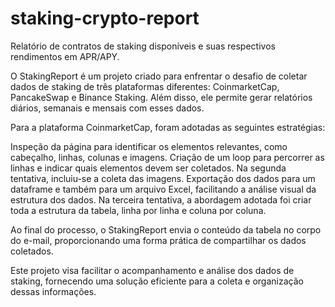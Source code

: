 # staking-crypto-report
Relatório de contratos de staking disponíveis e suas respectivos rendimentos em APR/APY.

O StakingReport é um projeto criado para enfrentar o desafio de coletar dados de staking de três plataformas diferentes: CoinmarketCap, PancakeSwap e Binance Staking. Além disso, ele permite gerar relatórios diários, semanais e mensais com esses dados.

Para a plataforma CoinmarketCap, foram adotadas as seguintes estratégias:

Inspeção da página para identificar os elementos relevantes, como cabeçalho, linhas, colunas e imagens.
Criação de um loop para percorrer as linhas e indicar quais elementos devem ser coletados.
Na segunda tentativa, incluiu-se a coleta das imagens.
Exportação dos dados para um dataframe e também para um arquivo Excel, facilitando a análise visual da estrutura dos dados.
Na terceira tentativa, a abordagem adotada foi criar toda a estrutura da tabela, linha por linha e coluna por coluna.

Ao final do processo, o StakingReport envia o conteúdo da tabela no corpo do e-mail, proporcionando uma forma prática de compartilhar os dados coletados.

Este projeto visa facilitar o acompanhamento e análise dos dados de staking, fornecendo uma solução eficiente para a coleta e organização dessas informações.
